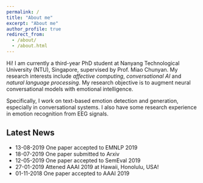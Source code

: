 ```yaml
---
permalink: /
title: "About me"
excerpt: "About me"
author_profile: true
redirect_from: 
  - /about/
  - /about.html
---
```


Hi! I am currently a third-year PhD student at Nanyang Technological University (NTU), Singapore, supervised by Prof. Miao Chunyan. My research interests include *affective computing*, *conversational AI* and *natural language processing*. My research objective is to augment neural conversational models with emotional intelligence. 

Specifically, I work on text-based emotion detection and generation, especially in conversational systems. I also have some research experience in emotion recognition from EEG signals.

## Latest News

- 13-08-2019 One paper accepted to EMNLP 2019
- 18-07-2019 One paper submitted to Arxiv
- 12-05-2019 One paper accepted to SemEval 2019
- 27-01-2019 Attened AAAI 2019 at Hawaii, Honolulu, USA!
- 01-11-2018 One paper accepted to AAAI 2019